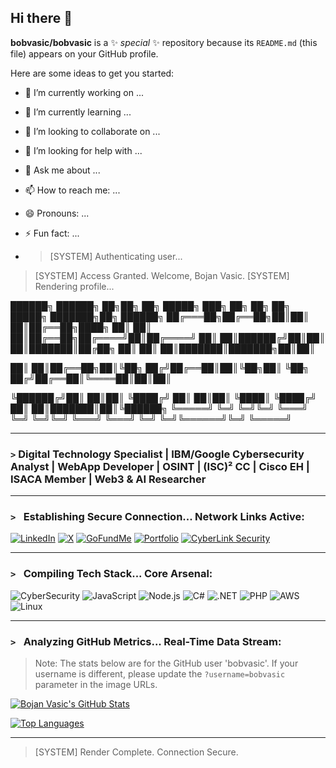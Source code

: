 ##  Hi there 👋


**bobvasic/bobvasic** is a ✨ _special_ ✨ repository because its `README.md` (this file) appears on your GitHub profile.

Here are some ideas to get you started:

- 🔭 I’m currently working on ...
- 🌱 I’m currently learning ...
- 👯 I’m looking to collaborate on ...
- 🤔 I’m looking for help with ...
- 💬 Ask me about ...
- 📫 How to reach me: ...
- 😄 Pronouns: ...
- ⚡ Fun fact: ...

- > [SYSTEM] Authenticating user...
> [SYSTEM] Access Granted. Welcome, Bojan Vasic.
> [SYSTEM] Rendering profile...


██████╗ ██████╗ ██╗██╗   ██╗ █████╗ ███╗   ██╗      ██╗   ██╗ █████╗ ███████╗██╗ ██████╗
██╔═══██╗██╔══██╗██║██║   ██║██╔══██╗████╗  ██║      ██║   ██║██╔══██╗██╔════╝██║██╔════╝
██║   ██║██████╔╝██║██║   ██║███████║██╔██╗ ██║      ██║   ██║███████║███████╗██║██║

██║   ██║██╔══██╗██║╚██╗ ██╔╝██╔══██║██║╚██╗██║      ╚██╗ ██╔╝██╔══██║╚════██║██║██║

╚██████╔╝██║  ██║██║ ╚████╔╝ ██║  ██║██║ ╚████║       ╚████╔╝ ██║  ██║███████║██║╚██████╗
╚═════╝ ╚═╝  ╚═╝╚═╝  ╚═══╝  ╚═╝  ╚═╝╚═╝  ╚═══╝        ╚═══╝  ╚═╝  ╚═╝╚══════╝╚═╝ ╚═════╝


---

### **`>` Digital Technology Specialist | IBM/Google Cybersecurity Analyst | WebApp Developer | OSINT | (ISC)² CC | Cisco EH | ISACA Member | Web3 & AI Researcher**

---

### `> ` **Establishing Secure Connection... Network Links Active:**

[![LinkedIn](https://img.shields.io/badge/LinkedIn-0A66C2?style=for-the-badge&logo=linkedin&logoColor=white)](https://www.linkedin.com/in/bobvasic/)
[![X](https://img.shields.io/badge/X-000000?style=for-the-badge&logo=x&logoColor=white)](https://x.com/S0LMINT)
[![GoFundMe](https://img.shields.io/badge/GoFundMe-00B964?style=for-the-badge&logo=gofundme&logoColor=white)](https://www.gofundme.com/f/solmint/)
[![Portfolio](https://img.shields.io/badge/Portfolio-34D399?style=for-the-badge)](https://bojanvasic.link)
[![CyberLink Security](https://img.shields.io/badge/CyberLink_Sec-DC2626?style=for-the-badge)](https://cyberlinksec.com/)

---

### `> ` **Compiling Tech Stack... Core Arsenal:**

![CyberSecurity](https://img.shields.io/badge/CyberSecurity-0078D4?style=for-the-badge)
![JavaScript](https://img.shields.io/badge/JavaScript-F7DF1E?style=for-the-badge&logo=javascript&logoColor=black)
![Node.js](https://img.shields.io/badge/Node.js-339933?style=for-the-badge&logo=node.js&logoColor=white)
![C#](https://img.shields.io/badge/C%23-239120?style=for-the-badge&logo=c-sharp&logoColor=white)
![.NET](https://img.shields.io/badge/.NET-512BD4?style=for-the-badge&logo=dotnet&logoColor=white)
![PHP](https://img.shields.io/badge/PHP-777BB4?style=for-the-badge&logo=php&logoColor=white)
![AWS](https://img.shields.io/badge/Amazon_AWS-232F3E?style=for-the-badge&logo=amazon-aws&logoColor=white)
![Linux](https://img.shields.io/badge/Linux-FCC624?style=for-the-badge&logo=linux&logoColor=black)

---

### `> ` **Analyzing GitHub Metrics... Real-Time Data Stream:**

> Note: The stats below are for the GitHub user 'bobvasic'. If your username is different, please update the `?username=bobvasic` parameter in the image URLs.

[![Bojan Vasic's GitHub Stats](https://github-readme-stats.vercel.app/api?username=bobvasic&show_icons=true&theme=tokyonight&rank_icon=github&hide_border=true&bg_color=0D1117)](https://github.com/bobvasic)

[![Top Languages](https://github-readme-stats.vercel.app/api/top-langs/?username=bobvasic&layout=compact&theme=tokyonight&hide_border=true&bg_color=0D1117)](https://github.com/bobvasic)

---
> [SYSTEM] Render Complete. Connection Secure.


